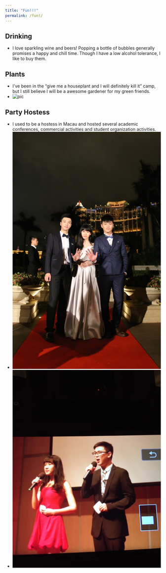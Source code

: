 ```yaml
---
title: "Fun!!!"
permalink: /fun!/
---
```


Drinking
----
- I love sparkling wine and beers! Popping a bottle of bubbles generally promises a happy and chill time. Though I have a low alcohol tolerance, I like to buy them. 

Plants
---- 
- I've been in the “give me a houseplant and I will definitely kill it” camp, but I still believe I will be a awesome gardener for my green friends.
- ![pic](./plants.png)
 
Party Hostess
----
- I used to be a hostess in Macau and hosted several academic conferences, commercial activities and student organization activities. 
- ![pic](./hostess1.JPG)
- ![pic](./hostess2.JPG)



